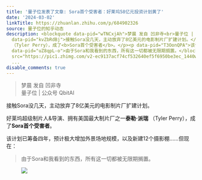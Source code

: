 ```yaml
---
title: '量子位发表了文章: Sora首个受害者：好莱坞58亿元投资计划黄了'
date: '2024-03-02'
linkTitle: https://zhuanlan.zhihu.com/p/684902326
source: 量子位的知乎动态
description: <blockquote data-pid="wTNCxjAh">梦晨 发自 凹非寺<br>量子位 | 公众号 QbitAI</blockquote><p
  data-pid="kvZbRdBj">接触Sora没几天，主动放弃了8亿美元的电影制片厂扩建计划。</p><p data-pid="ycNnDt6_">好莱坞超级制片人&amp;导演、拥有美国最大制片厂之一<b>泰勒·派瑞</b>
  （Tyler Perry），成了<b>Sora首个受害者</b>。</p><p data-pid="T3OonQPA">该计划已筹备四年，预计极大增加外景场地规模，以及新建12个摄影棚……但现在：</p><blockquote
  data-pid="uZ8qpL-o">由于Sora和我看到的东西，所有这一切都被无限期搁置。</blockquote><figure data-size="normal"><img
  src="https://pic1.zhimg.com/v2-ec9137acf74cf532640ef5f6950be3ec_1440w.jpg" data-caption=""
  ...
disable_comments: true
---
```

<blockquote data-pid="wTNCxjAh">梦晨 发自 凹非寺<br>量子位 | 公众号 QbitAI</blockquote><p data-pid="kvZbRdBj">接触Sora没几天，主动放弃了8亿美元的电影制片厂扩建计划。</p><p data-pid="ycNnDt6_">好莱坞超级制片人&amp;导演、拥有美国最大制片厂之一<b>泰勒·派瑞</b> （Tyler Perry），成了<b>Sora首个受害者</b>。</p><p data-pid="T3OonQPA">该计划已筹备四年，预计极大增加外景场地规模，以及新建12个摄影棚……但现在：</p><blockquote data-pid="uZ8qpL-o">由于Sora和我看到的东西，所有这一切都被无限期搁置。</blockquote><figure data-size="normal"><img src="https://pic1.zhimg.com/v2-ec9137acf74cf532640ef5f6950be3ec_1440w.jpg" data-caption="" ...